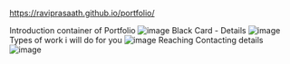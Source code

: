 https://raviprasaath.github.io/portfolio/

Introduction container of Portfolio
![image](https://user-images.githubusercontent.com/117162868/230067304-905fa5e2-d0d4-492e-af6e-26138e5c0729.png)
Black Card - Details
![image](https://user-images.githubusercontent.com/117162868/230067368-eac852bf-0607-4bc7-898a-adaedfc58305.png)
Types of work i will do for you
![image](https://user-images.githubusercontent.com/117162868/230067410-e14a9711-dfee-46be-bbe5-9be2cdbb1cc1.png)
Reaching Contacting details
![image](https://user-images.githubusercontent.com/117162868/230067441-87449c68-fcf2-40e2-a07b-7e5c4c787f00.png)
